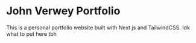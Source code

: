 # John Verwey Portfolio

This is a personal portfolio website built with Next.js and TailwindCSS.
Idk what to put here tbh